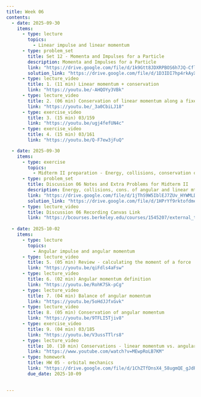 ```yaml
---
title: Week 06
contents:
  - date: 2025-09-30
    items:
      - type: lecture
        topics:
          - Linear impulse and linear momentum
      - type: problem_set
        title: Set 12 - Momenta and Impulses for a Particle
        description: Momenta and Impulses for a Particle
        link: "https://drive.google.com/file/d/1k9Gtt8JDXRPBOS6h7JQ-CflW7D-ezmMs/view?usp=drivesdk"
        solution_link: "https://drive.google.com/file/d/1D3IDI7hp4rkAyXqQ8OacE-UwXup616qn/view?usp=sharing"
      - type: lecture_video
        title: 1. (11 min) Linear momentum + conservation
        link: "https://youtu.be/-AHQOYy3VBk"
      - type: lecture_video
        title: 2. (06 min) Conservation of linear momentum along a fixed direction
        link: "https://youtu.be/_3a0CbiLJ18"
      - type: exercise_video
        title: 3. (15 min) 03/159
        link: "https://youtu.be/ugj4fefUN4c"
      - type: exercise_video
        title: 4. (15 min) 03/161
        link: "https://youtu.be/Q-F7ew3jFuQ"

  - date: 2025-09-30
    items:
      - type: exercise
        topics:
          - Midterm II preparation - Energy, collisions, conservation of angular and linear momentum, rigid body kinematics
      - type: problem_set
        title: Discussion 06 Notes and Extra Problems for Midterm II
        description: Energy, collisions, cons. of angular and linear mtm., RBK
        link: "https://drive.google.com/file/d/1jThS9W5IblEJ7ZUv_HYWMLDy4OIsZvGd/view?usp=sharing"
        solution_link: "https://drive.google.com/file/d/1HPrYf9rktofdmevKTM6vNjDUhawR9Gww/view?usp=sharing"
      - type: lecture_video
        title: Discussion 06 Recording Canvas Link
        link: "https://bcourses.berkeley.edu/courses/1545207/external_tools/90481"
  
  - date: 2025-10-02
    items:
      - type: lecture
        topics:
          - Angular impulse and angular momentum
      - type: lecture_video
        title: 5. (05 min) Review - calculating the moment of a force
        link: "https://youtu.be/qiFdls4aFsw"
      - type: lecture_video
        title: 6. (02 min) Angular momentum definition
        link: "https://youtu.be/RohK7Sk-pCg"
      - type: lecture_video
        title: 7. (04 min) Balance of angular momentum
        link: "https://youtu.be/5oHdJJfxGvk"
      - type: lecture_video
        title: 8. (05 min) Conservation of angular momentum
        link: "https://youtu.be/9TFLI5Tjiv8"
      - type: exercise_video
        title: 9. (04 min) 03/185
        link: "https://youtu.be/V3ussTTlrs8"
      - type: lecture_video
        title: 10. (10 min) Conservations - linear momentum vs. angular momentum vs. energy
        link: "https://www.youtube.com/watch?v=MEwpRoLB7KM"
      - type: homework
        title: HW 05 - orbital mechanics
        link: "https://drive.google.com/file/d/1ChZTfDnsX4_58ugmQE_gJdRsG-Rmqqeb/view?usp=share_link"
        due_date: 2025-10-09

      
---
```

